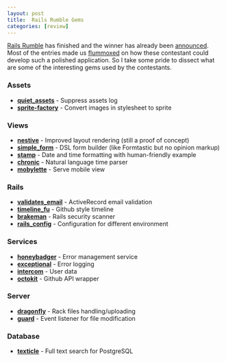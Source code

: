 ```yaml
---
layout: post
title:  Rails Rumble Gems
categories: [review]
---
```


[Rails Rumble](http://railsrumble.com/) has finished and the winner has already been [announced](http://railsrumble.com/entries/winners). Most of the entries made us [flummoxed](http://www.imore.com/jobs-ipad-competitors-flummoxed) on how these contestant could develop such a polished application. So I take some pride to dissect what are some of the interesting gems used by the contestants.

### Assets

* [**quiet_assets**](https://github.com/evrone/quiet_assets) - Suppress assets log
* [**sprite-factory**](https://github.com/jakesgordon/sprite-factory) - Convert images in stylesheet to sprite

### Views

* [**nestive**](https://github.com/justinfrench/nestive) - Improved layout rendering (still a proof of concept)
* [**simple_form**](https://github.com/plataformatec/simple_form) - DSL form builder (like Formtastic but no opinion markup)
* [**stamp**](https://github.com/jeremyw/stamp) - Date and time formatting with human-friendly example
* [**chronic**](https://github.com/mojombo/chronic) - Natural language time parser
* [**mobylette**](https://github.com/tscolari/mobylette) - Serve mobile view

### Rails

* [**validates_email**](https://github.com/perfectline/validates_email) - ActiveRecord email validation
* [**timeline_fu**](https://github.com/jamesgolick/timeline_fu) - Github style timeline
* [**brakeman**](http://brakemanscanner.org/) - Rails security scanner
* [**rails_config**](https://github.com/railsjedi/rails_config) - Configuration for different environment

### Services

* [**honeybadger**](https://www.honeybadger.io/) - Error management service
* [**exceptional**](http://www.exceptional.io/) - Error logging
* [**intercom**](https://www.intercom.io/) - User data
* [**octokit**](http://pengwynn.github.com/octokit/) - Github API wrapper

### Server

* [**dragonfly**](https://github.com/markevans/dragonfly) - Rack files handling/uploading
* [**guard**](https://github.com/guard/guard) - Event listener for file modification

### Database

* [**texticle**](http://tenderlove.github.com/texticle/) - Full text search for PostgreSQL